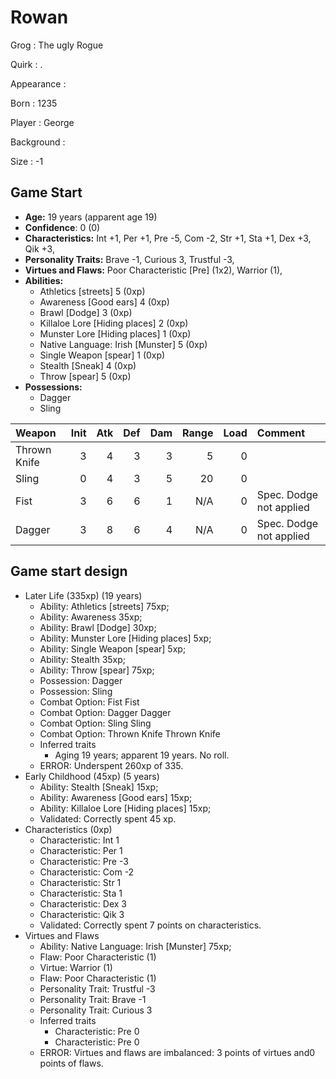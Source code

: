 # Rowan

Grog
: The ugly Rogue

Quirk
: .

Appearance
: 

Born
: 1235

Player
: George

Background
: 

Size
: -1

## Game Start

+ **Age:** 19 years (apparent age 19)
+ **Confidence**: 0 (0)
+ **Characteristics:** 
Int +1, 
Per +1, 
Pre -5, 
Com -2, 
Str +1, 
Sta +1, 
Dex +3, 
Qik +3, 
+ **Personality Traits:** 
Brave -1, 
Curious 3, 
Trustful -3, 
+ **Virtues and Flaws:** 
Poor Characteristic [Pre] (1x2), 
Warrior (1), 
+ **Abilities:**
    + Athletics [streets] 5 (0xp)
    + Awareness [Good ears] 4 (0xp)
    + Brawl [Dodge] 3 (0xp)
    + Killaloe Lore [Hiding places] 2 (0xp)
    + Munster Lore [Hiding places] 1 (0xp)
    + Native Language: Irish [Munster] 5 (0xp)
    + Single Weapon [spear] 1 (0xp)
    + Stealth [Sneak] 4 (0xp)
    + Throw [spear] 5 (0xp)
+ **Possessions:**
    + Dagger
    + Sling

| Weapon | Init | Atk | Def | Dam | Range | Load | Comment |
|  :- |  -: |  -: |  -: |  -: |  -: |  -: | :- |
| Thrown Knife | 3 | 4 | 3 | 3 | 5 | 0 |  |
| Sling | 0 | 4 | 3 | 5 | 20 | 0 |  |
| Fist | 3 | 6 | 6 | 1 | N/A | 0 | Spec. Dodge not applied |
| Dagger | 3 | 8 | 6 | 4 | N/A | 0 | Spec. Dodge not applied |

## Game start design

+ Later Life (335xp) (19 years)
    + Ability: Athletics [streets] 75xp; 
    + Ability: Awareness 35xp; 
    + Ability: Brawl [Dodge] 30xp; 
    + Ability: Munster Lore [Hiding places] 5xp; 
    + Ability: Single Weapon [spear] 5xp; 
    + Ability: Stealth 35xp; 
    + Ability: Throw [spear] 75xp; 
    + Possession: Dagger
    + Possession: Sling
    + Combat Option: Fist Fist
    + Combat Option: Dagger Dagger
    + Combat Option: Sling Sling
    + Combat Option: Thrown Knife Thrown Knife
    + Inferred traits
        + Aging 19 years; apparent 19 years. No roll. 
    + ERROR: Underspent 260xp of 335.
+ Early Childhood (45xp) (5 years)
    + Ability: Stealth [Sneak] 15xp; 
    + Ability: Awareness [Good ears] 15xp; 
    + Ability: Killaloe Lore [Hiding places] 15xp; 
    + Validated: Correctly spent 45 xp.
+ Characteristics (0xp)
    + Characteristic: Int 1
    + Characteristic: Per 1
    + Characteristic: Pre -3
    + Characteristic: Com -2
    + Characteristic: Str 1
    + Characteristic: Sta 1
    + Characteristic: Dex 3
    + Characteristic: Qik 3
    + Validated: Correctly spent 7 points on characteristics.
+ Virtues and Flaws
    + Ability: Native Language: Irish [Munster] 75xp; 
    + Flaw: Poor Characteristic (1)
    + Virtue: Warrior (1)
    + Flaw: Poor Characteristic (1)
    + Personality Trait: Trustful -3
    + Personality Trait: Brave -1
    + Personality Trait: Curious 3
    + Inferred traits
        + Characteristic: Pre 0
        + Characteristic: Pre 0
    + ERROR: Virtues and flaws are imbalanced: 3 points of virtues and0 points of flaws.

